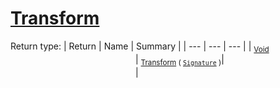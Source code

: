 # [Transform](./AddVector-100663611.md)


Return type:
| Return | Name | Summary | 
| --- | --- | --- | 
| <sub>[Void](https://docs.microsoft.com/en-us/dotnet/api/System.Void)</sub><img width=200/>| <sub>[Transform](./AddVector-100663611.md) ( [`Signature`](./../../Signature.md) )</sub>| <sub></sub><img width=200/>| <br>


